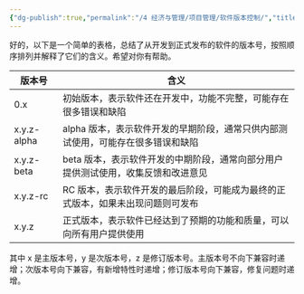 ```yaml
---
{"dg-publish":true,"permalink":"/4 经济与管理/项目管理/软件版本控制/","title":"软件版本控制"}
---
```



好的，以下是一个简单的表格，总结了从开发到正式发布的软件的版本号，按照顺序排列并解释了它们的含义。希望对你有帮助。

| 版本号      | 含义                                                                             |
|-------------|----------------------------------------------------------------------------------|
| 0.x         | 初始版本，表示软件还在开发中，功能不完整，可能存在很多错误和缺陷                 |
| x.y.z-alpha | alpha 版本，表示软件开发的早期阶段，通常只供内部测试使用，可能存在很多错误和缺陷  |
| x.y.z-beta  | beta 版本，表示软件开发的中期阶段，通常向部分用户提供测试使用，收集反馈和改进意见 |
| x.y.z-rc    | RC 版本，表示软件开发的最后阶段，可能成为最终的正式版本，如果未出现问题则可发布   |
| x.y.z       | 正式版本，表示软件已经达到了预期的功能和质量，可以向所有用户提供使用             |            
其中 x 是主版本号，y 是次版本号，z 是修订版本号。主版本号不向下兼容时递增；次版本号向下兼容，有新增特性时递增；修订版本号向下兼容，修复问题时递增。